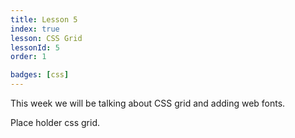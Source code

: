 ```yaml
---
title: Lesson 5
index: true
lesson: CSS Grid
lessonId: 5
order: 1

badges: [css]
---
```


This week we will be talking about CSS grid and adding web fonts.

<span class="more"></span>

Place holder css grid.
